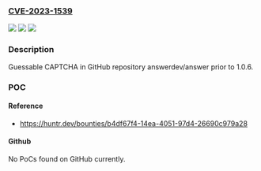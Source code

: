 ### [CVE-2023-1539](https://cve.mitre.org/cgi-bin/cvename.cgi?name=CVE-2023-1539)
![](https://img.shields.io/static/v1?label=Product&message=answerdev%2Fanswer&color=blue)
![](https://img.shields.io/static/v1?label=Version&message=%3C%201.0.6%20&color=brighgreen)
![](https://img.shields.io/static/v1?label=Vulnerability&message=CWE-804%20Guessable%20CAPTCHA&color=brighgreen)

### Description

Guessable CAPTCHA in GitHub repository answerdev/answer prior to 1.0.6.

### POC

#### Reference
- https://huntr.dev/bounties/b4df67f4-14ea-4051-97d4-26690c979a28

#### Github
No PoCs found on GitHub currently.

